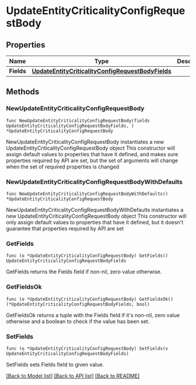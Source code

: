 # UpdateEntityCriticalityConfigRequestBody

## Properties

Name | Type | Description | Notes
------------ | ------------- | ------------- | -------------
**Fields** | [**UpdateEntityCriticalityConfigRequestBodyFields**](UpdateEntityCriticalityConfigRequestBodyFields.md) |  | 

## Methods

### NewUpdateEntityCriticalityConfigRequestBody

`func NewUpdateEntityCriticalityConfigRequestBody(fields UpdateEntityCriticalityConfigRequestBodyFields, ) *UpdateEntityCriticalityConfigRequestBody`

NewUpdateEntityCriticalityConfigRequestBody instantiates a new UpdateEntityCriticalityConfigRequestBody object
This constructor will assign default values to properties that have it defined,
and makes sure properties required by API are set, but the set of arguments
will change when the set of required properties is changed

### NewUpdateEntityCriticalityConfigRequestBodyWithDefaults

`func NewUpdateEntityCriticalityConfigRequestBodyWithDefaults() *UpdateEntityCriticalityConfigRequestBody`

NewUpdateEntityCriticalityConfigRequestBodyWithDefaults instantiates a new UpdateEntityCriticalityConfigRequestBody object
This constructor will only assign default values to properties that have it defined,
but it doesn't guarantee that properties required by API are set

### GetFields

`func (o *UpdateEntityCriticalityConfigRequestBody) GetFields() UpdateEntityCriticalityConfigRequestBodyFields`

GetFields returns the Fields field if non-nil, zero value otherwise.

### GetFieldsOk

`func (o *UpdateEntityCriticalityConfigRequestBody) GetFieldsOk() (*UpdateEntityCriticalityConfigRequestBodyFields, bool)`

GetFieldsOk returns a tuple with the Fields field if it's non-nil, zero value otherwise
and a boolean to check if the value has been set.

### SetFields

`func (o *UpdateEntityCriticalityConfigRequestBody) SetFields(v UpdateEntityCriticalityConfigRequestBodyFields)`

SetFields sets Fields field to given value.



[[Back to Model list]](../README.md#documentation-for-models) [[Back to API list]](../README.md#documentation-for-api-endpoints) [[Back to README]](../README.md)



